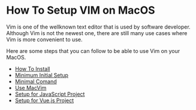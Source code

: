 # How To Setup VIM on MacOS
Vim is one of the wellknown text editor that is used by software developer. Although Vim is not the newest one, there are still many use cases where Vim is more convenient to use.

Here are some steps that you can follow to be able to use Vim on your MacOS.
-  [How To Install]()
-  [Minimum Initial Setup]()
-  [Minimal Comand]()
-  [Use MacVim]()
-  [Setup for JavaScript Project]()
-  [Setup for Vue.js Project]()

